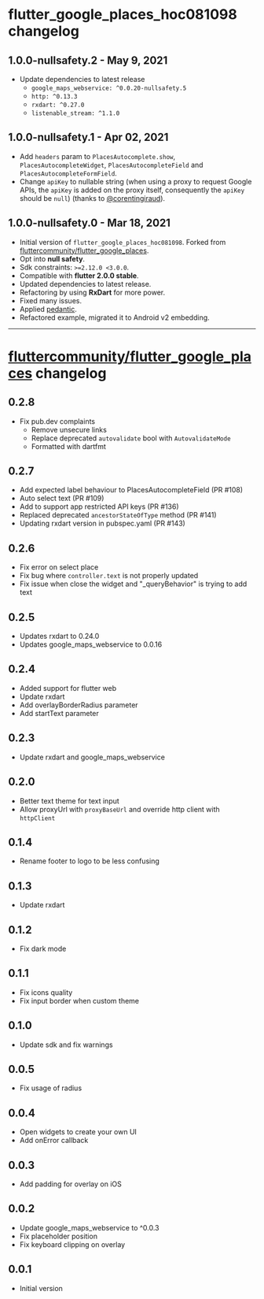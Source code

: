 # flutter_google_places_hoc081098 changelog

## 1.0.0-nullsafety.2 - May 9, 2021

-   Update dependencies to latest release
    -   `google_maps_webservice: ^0.0.20-nullsafety.5`
    -   `http: ^0.13.3`
    -   `rxdart: ^0.27.0`
    -   `listenable_stream: ^1.1.0`

## 1.0.0-nullsafety.1 - Apr 02, 2021

-   Add `headers` param to `PlacesAutocomplete.show`, `PlacesAutocompleteWidget`, `PlacesAutocompleteField` and `PlacesAutocompleteFormField`.
-   Change `apiKey` to nullable string (when using a proxy to request Google APIs, the `apiKey` is added on the proxy itself, 
    consequently the `apiKey` should be `null`) (thanks to [@corentingiraud](https://github.com/corentingiraud)).

## 1.0.0-nullsafety.0 - Mar 18, 2021

-   Initial version of `flutter_google_places_hoc081098`.
    Forked from [fluttercommunity/flutter_google_places](https://github.com/fluttercommunity/flutter_google_places).
-   Opt into **null safety**.
-   Sdk constraints: `>=2.12.0 <3.0.0`.
-   Compatible with **flutter 2.0.0 stable**.
-   Updated dependencies to latest release.
-   Refactoring by using **RxDart** for more power.
-   Fixed many issues.
-   Applied [pedantic](https://pub.dev/packages/pedantic).
-   Refactored example, migrated it to Android v2 embedding.

----------

# [fluttercommunity/flutter_google_places](https://github.com/fluttercommunity/flutter_google_places/blob/master/CHANGELOG.md) changelog

## 0.2.8

- Fix pub.dev complaints
  - Remove unsecure links
  - Replace deprecated `autovalidate` bool with `AutovalidateMode`
  - Formatted with dartfmt

## 0.2.7

- Add expected label behaviour to PlacesAutocompleteField (PR #108)
- Auto select text (PR #109)
- Add to support app restricted API keys (PR #136)
- Replaced deprecated `ancestorStateOfType` method (PR #141)
- Updating rxdart version in pubspec.yaml (PR #143)

## 0.2.6

- Fix error on select place
- Fix bug where `controller.text` is not properly updated
- Fix issue when close the widget and "_queryBehavior" is trying to add text

## 0.2.5

- Updates rxdart to 0.24.0
- Updates google_maps_webservice to 0.0.16

## 0.2.4

- Added support for flutter web
- Update rxdart
- Add overlayBorderRadius parameter
- Add startText parameter

## 0.2.3

- Update rxdart and google_maps_webservice

## 0.2.0

- Better text theme for text input
- Allow proxyUrl with `proxyBaseUrl` and override http client with `httpClient`

## 0.1.4

- Rename footer to logo to be less confusing

## 0.1.3

- Update rxdart

## 0.1.2

- Fix dark mode

## 0.1.1

- Fix icons quality
- Fix input border when custom theme

## 0.1.0

- Update sdk and fix warnings

## 0.0.5

- Fix usage of radius

## 0.0.4

- Open widgets to create your own UI
- Add onError callback

## 0.0.3

- Add padding for overlay on iOS

## 0.0.2

- Update google_maps_webservice to ^0.0.3
- Fix placeholder position
- Fix keyboard clipping on overlay

## 0.0.1

- Initial version
